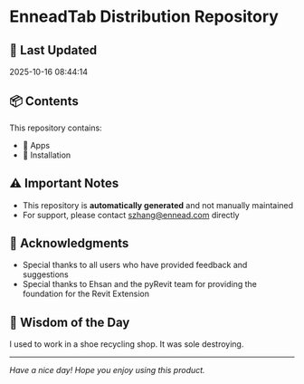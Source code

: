 # EnneadTab Distribution Repository

## 📅 Last Updated
2025-10-16 08:44:14



## 📦 Contents
This repository contains:
- 📂 Apps
- 📂 Installation

## ⚠️ Important Notes
- This repository is **automatically generated** and not manually maintained
- For support, please contact szhang@ennead.com directly

## 🙏 Acknowledgments
- Special thanks to all users who have provided feedback and suggestions
- Special thanks to Ehsan and the pyRevit team for providing the foundation for the Revit Extension

## 💭 Wisdom of the Day
I used to work in a shoe recycling shop. It was sole destroying.

---
*Have a nice day! Hope you enjoy using this product.*

